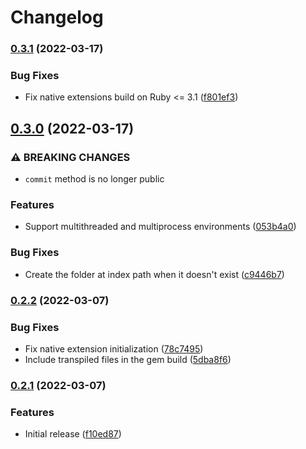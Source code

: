 # Changelog

### [0.3.1](https://github.com/baygeldin/tantiny/compare/v0.3.0...v0.3.1) (2022-03-17)


### Bug Fixes

* Fix native extensions build on Ruby <= 3.1 ([f801ef3](https://github.com/baygeldin/tantiny/commit/f801ef38db4ec164c28c27a309b215ad67e63b5c))

## [0.3.0](https://github.com/baygeldin/tantiny/compare/v0.2.2...v0.3.0) (2022-03-17)


### ⚠ BREAKING CHANGES

* `commit` method is no longer public

### Features

* Support multithreaded and multiprocess environments ([053b4a0](https://github.com/baygeldin/tantiny/commit/053b4a0a026ae8fd689d95a8d4f3b1a7b6d6779f))


### Bug Fixes

* Create the folder at index path when it doesn't exist ([c9446b7](https://github.com/baygeldin/tantiny/commit/c9446b7e949aad40de9ce179707a88915682055c))

### [0.2.2](https://github.com/baygeldin/tantiny/compare/v0.2.1...v0.2.2) (2022-03-07)


### Bug Fixes

* Fix native extension initialization ([78c7495](https://github.com/baygeldin/tantiny/commit/78c74951a4ade684395f756467aa583aad1f90a8))
* Include transpiled files in the gem build ([5dba8f6](https://github.com/baygeldin/tantiny/commit/5dba8f6a75f36eb27756c9e8d8f7f3872d73bf97))

### [0.2.1](https://github.com/baygeldin/tantiny/compare/v0.2.0...v0.2.1) (2022-03-07)


### Features

* Initial release ([f10ed87](https://github.com/baygeldin/tantiny/commit/f10ed878e0b781580d5a04d854c44e6b868621b1))
